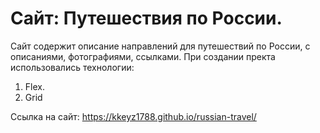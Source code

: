 # Сайт: Путешествия по России.
Сайт содержит описание направлений для путешествий по России, с описаниями, фотографиями, ссылками.
При создании пректа использовались технологии: 
1. Flex.
2. Grid

Ссылка на сайт:
https://kkeyz1788.github.io/russian-travel/